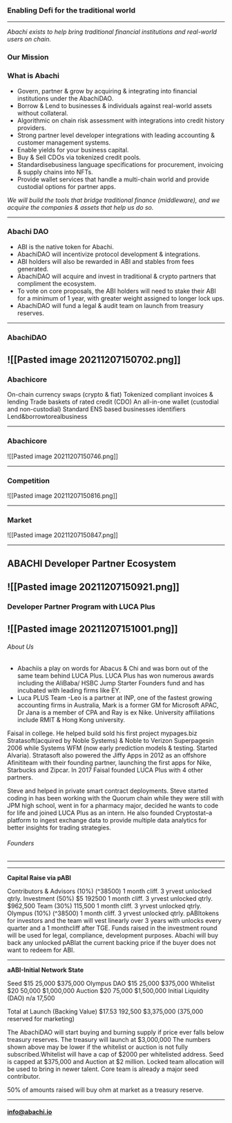 ### Enabling Defi for the traditional world 

---

_Abachi exists to help bring traditional financial institutions and real-world users on chain._ 

### Our Mission 

### What is Abachi 

- Govern, partner & grow by acquiring & integrating into financial institutions under the AbachiDAO. 
- Borrow & Lend to businesses & individuals against real-world assets without collateral. 
- Algorithmic on chain risk assessment with integrations into credit history providers. 
- Strong partner level developer integrations with leading accounting & customer management systems. 
- Enable yields for your business capital. 
- Buy & Sell CDOs via tokenized credit pools. 
- Standardisebusiness language specifications for procurement, invoicing & supply chains into NFTs. 
- Provide wallet services that handle a multi-chain world and provide custodial options for partner apps. 

_We will build the tools that bridge traditional finance (middleware), and we acquire the companies & assets that help us do so._ 

---

### Abachi DAO 

- ABI is the native token for Abachi. 
- AbachiDAO will incentivize protocol development & integrations. 
- ABI holders will also be rewarded in ABI and stables from fees generated. 
- AbachiDAO will acquire and invest in traditional & crypto partners that compliment the ecosystem. 
- To vote on core proposals, the ABI holders will need to stake their ABI for a  minimum of 1 year, with greater weight assigned to longer lock ups. 
- AbachiDAO will fund a legal & audit team on launch from treasury reserves. 

---

### AbachiDAO 
![[Pasted image 20211207150702.png]]
---

### Abachicore

 On-chain currency swaps (crypto & fiat) 
 Tokenized compliant invoices & lending 
 Trade baskets of rated credit (CDO) 
 An all-in-one wallet (custodial and non-custodial) 
 Standard ENS based businesses identifiers 
 Lend&borrowtorealbusiness 

---

### Abachicore 
![[Pasted image 20211207150746.png]]

---

### Competition 
![[Pasted image 20211207150816.png]]


---

### Market 
![[Pasted image 20211207150847.png]]

---

## ABACHI Developer Partner Ecosystem 
![[Pasted image 20211207150921.png]]
---

### Developer Partner Program with LUCA Plus 
![[Pasted image 20211207151001.png]]
---

###### About Us 

- Abachiis a play on words for Abacus & Chi and was born out of the same team behind LUCA Plus. LUCA Plus has won numerous awards including the AliBaba/ HSBC Jump Starter Founders fund and has incubated with leading firms like EY. 
- Luca PLUS Team -Leo is a partner at INP, one of the fastest growing accounting firms in Australia, Mark is a former GM for     Microsoft APAC, Dr Jana is a member of CPA and Ray is ex Nike. University affiliations include RMIT & Hong Kong university. 

 Faisal in college. He helped build sold his first project mypages.biz Stratasoft(acquired by Noble Systems) & Noble to Verizon Superpagesin 2006 while Systems WFM (now early prediction models & testing. Started Alvaria). Stratasoft also powered the Jiffy Apps in 2012 as an offshore Afinititeam with their founding partner, launching the first apps for Nike, Starbucks and Zipcar. In 2017 Faisal founded LUCA Plus with 4 other partners. 

 Steve and helped in private smart contract deployments. Steve started coding in has been working with the Quorum chain while they were still with JPM high school, went in for a pharmacy major, decided he wants to code for life and joined LUCA Plus as an intern. He also founded Cryptostat–a platform to ingest exchange data to provide multiple data analytics for better insights for trading strategies. 

###### Founders 

---

---

**Capital Raise via pABI** 

Contributors & Advisors (10%) (^38500) 1 month cliff. 3 yrvest unlocked qtrly. Investment (50%) $5 192500 1 month cliff. 3 yrvest unlocked qtrly. $962,500 Team (30%) 115,500 1 month cliff. 3 yrvest unlocked qtrly. Olympus (10%) (^38500) 1 month cliff. 3 yrvest unlocked qtrly. pABItokens for investors and the team will vest linearly over 3 years with unlocks every quarter and a 1 monthcliff after TGE. Funds raised in the investment round will be used for legal, compliance, development purposes. Abachi will buy back any unlocked pABIat the current backing price if the buyer does not want to redeem for ABI. 

---

**aABI-Initial Network State** 

 Seed $15 25,000 $375,000 Olympus DAO $15 25,000 $375,000 Whitelist $20 50,000 $1,000,000 Auction $20 75,000 $1,500,000 Initial Liquidity (DAO) n/a 17,500 

 Total at Launch (Backing Value) $17.53 192,500 $3,375,000 (375,000 reserved for marketing) 

 The AbachiDAO will start buying and burning supply if price ever falls below treasury reserves. The treasury will launch at $3,000,000 The numbers shown above may be lower if the whitelist or auction is not fully subscribed.Whitelist will have a cap of $2000 per whitelisted address. Seed is capped at $375,000 and Auction at $2 million. Locked team allocation will be used to bring in newer talent. Core team is already a major seed contributor. 

 50% of amounts raised will buy ohm at market as a treasury reserve. 

---

#### info@abachi.io 

